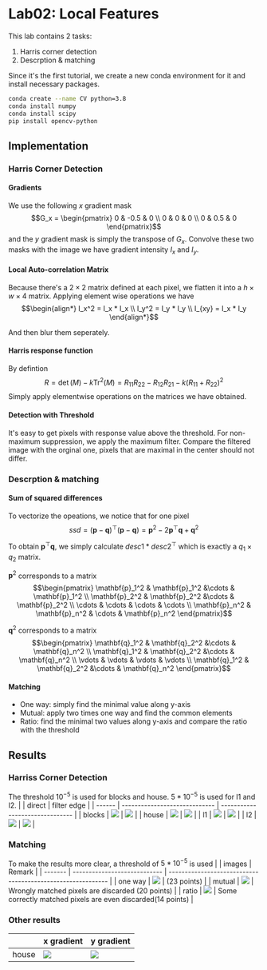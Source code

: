 # Lab02: Local Features
This lab contains 2 tasks:
1. Harris corner detection
2. Descrption & matching

Since it's the first tutorial, we create a new conda environment for it and install necessary packages.
```bash
conda create --name CV python=3.8
conda install numpy
conda install scipy
pip install opencv-python
```

## Implementation
### Harris Corner Detection
#### **Gradients**
We use the following $x$ gradient mask
$$G_x = 
\begin{pmatrix}
    0 & -0.5 & 0 \\
    0 & 0 & 0   \\
    0 & 0.5 & 0
\end{pmatrix}$$
and the $y$ gradient mask is simply the transpose of $G_x$. Convolve these two masks with the image we have gradient intensity $I_x$ and $I_y$.

#### **Local Auto-correlation Matrix**
Because there's a $2\times 2$ matrix defined at each pixel, we flatten it into a $h\times w\times 4$ matrix. Applying element wise operations we have
$$\begin{align*}
    I_x^2 = I_x * I_x \\
    I_y^2 = I_y * I_y \\
    I_{xy} = I_x * I_y
\end{align*}$$

And then blur them seperately.

#### **Harris response function**
By defintion
$$R = \det (M) - k \mathrm{Tr}^2(M) = R_{11}R_{22} - R_{12}R_{21} - k (R_{11}+R_{22})^2$$
Simply apply elementwise operations on the matrices we have obtained.

#### Detection with Threshold
It's easy to get pixels with response value above the threshold. For non-maximum suppression, we apply the maximum filter. Compare the filtered image with the orginal one, pixels that are maximal in the center should not differ.

### Descrption & matching
#### **Sum of squared differences**
To vectorize the opeations, we notice that for one pixel
$$
ssd =  (\mathbf{p}-\mathbf{q})^\top (\mathbf{p}-\mathbf{q}) = \mathbf{p}^2 - 2\mathbf{p}^\top\mathbf{q} + \mathbf{q}^2
$$

To obtain $\mathbf{p}^\top\mathbf{q}$, we simply calculate $desc1 * desc2^\top$ which is exactly a $q_1 \times q_2$ matrix. 

$\mathbf{p}^2$ corresponds to a matrix 
$$\begin{pmatrix}
    \mathbf{p}_1^2 & \mathbf{p}_1^2  &\cdots & \mathbf{p}_1^2 \\
    \mathbf{p}_2^2 & \mathbf{p}_2^2  &\cdots & \mathbf{p}_2^2 \\
    \cdots & \cdots & \cdots & \cdots \\
    \mathbf{p}_n^2 & \mathbf{p}_n^2 & \cdots & \mathbf{p}_n^2
\end{pmatrix}$$

$\mathbf{q}^2$ corresponds to a matrix
$$\begin{pmatrix}
    \mathbf{q}_1^2 & \mathbf{q}_2^2  &\cdots & \mathbf{q}_n^2 \\
    \mathbf{q}_1^2 & \mathbf{q}_2^2  &\cdots & \mathbf{q}_n^2 \\
    \vdots & \vdots & \vdots & \vdots \\
    \mathbf{q}_1^2 & \mathbf{q}_2^2  &\cdots & \mathbf{q}_n^2
\end{pmatrix}$$

#### Matching
- One way: simply find the minimal value along y-axis
- Mutual: apply two times one way and find the common elements
- Ratio: find the minimal two values along y-axis and compare the ratio with the threshold


## Results
### Harriss Corner Detection
The threshold $10^{-5}$ is used for blocks and house. $5 * 10^{-5}$ is used for I1 and I2.
|        | direct                        | filter edge                     |
| ------ | ----------------------------- | ------------------------------- |
| blocks | ![](images/blocks_harris.png) | ![](images/blocks_harris_f.png) |
| house  | ![](images/house_harris.png)  | ![](images/house_harris_f.png)  |
| l1     | ![](images/I1_harris.png)     | ![](images/I1_harris_f.png)     |
| l2     | ![](images/I2_harris.png)     | ![](images/I2_harris_f.png)     |

### Matching
To make the results more clear, a threshold of $5 * 10 ^{-5}$ is used
|         | images                       | Remark                                                      |
| ------- | ---------------------------- | ----------------------------------------------------------- |
| one way | ![](images/match_ow.png)     | (23 points)                                                 |
| mutual  | ![](images/match_mutual.png) | Wrongly matched pixels are discarded    (20 points)         |
| ratio   | ![](images/match_ratio.png)  | Some correctly matched pixels are even discarded(14 points) |

### Other results
|       | x gradient          | y gradient          |
| ----- | ------------------- | ------------------- |
| house | ![](images/I_x.jpg) | ![](images/I_y.jpg) |

